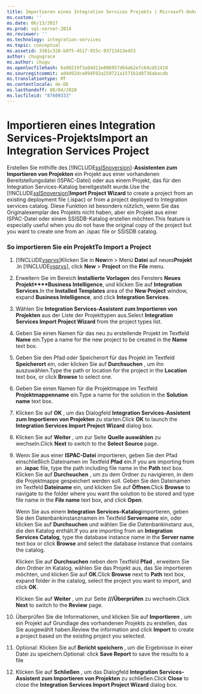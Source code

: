 ```yaml
---
title: Importieren eines Integration Services Projekts | Microsoft-Dokumentation
ms.custom: ''
ms.date: 06/13/2017
ms.prod: sql-server-2014
ms.reviewer: ''
ms.technology: integration-services
ms.topic: conceptual
ms.assetid: 3301c328-b0f5-4517-915c-93713413e453
author: chugugrace
ms.author: chugu
ms.openlocfilehash: 6a98219f3a04d11e086957d64a62e7c64cd51418
ms.sourcegitcommit: ad4d92dce894592a259721a1571b1d8736abacdb
ms.translationtype: MT
ms.contentlocale: de-DE
ms.lasthandoff: 08/04/2020
ms.locfileid: "87609333"
---
```

# <a name="import-an-integration-services-project"></a><span data-ttu-id="06df5-102">Importieren eines Integration Services-Projekts</span><span class="sxs-lookup"><span data-stu-id="06df5-102">Import an Integration Services Project</span></span>
  <span data-ttu-id="06df5-103">Erstellen Sie mithilfe des [!INCLUDE[ssISnoversion](../includes/ssisnoversion-md.md)]-**Assistenten zum Importieren von Projekten** ein Projekt aus einer vorhandenen Bereitstellungsdatei (ISPAC-Datei) oder aus einem Projekt, das für den Integration Services-Katalog bereitgestellt wurde.</span><span class="sxs-lookup"><span data-stu-id="06df5-103">Use the [!INCLUDE[ssISnoversion](../includes/ssisnoversion-md.md)]**Import Project Wizard** to create a project from an existing deployment file (.ispac) or from a project deployed to Integration services catalog.</span></span> <span data-ttu-id="06df5-104">Diese Funktion ist besonders nützlich, wenn Sie das Originalexemplar des Projekts nicht haben, aber ein Projekt aus einer ISPAC-Datei oder einem SSISDB-Katalog erstellen möchten.</span><span class="sxs-lookup"><span data-stu-id="06df5-104">This feature is especially useful when you do not have the original copy of the project but you want to create one from an .ispac file or SSISDB catalog.</span></span>  
  
### <a name="to-import-a-project"></a><span data-ttu-id="06df5-105">So importieren Sie ein Projekt</span><span class="sxs-lookup"><span data-stu-id="06df5-105">To Import a Project</span></span>  
  
1.  <span data-ttu-id="06df5-106">[!INCLUDE[vsprvs](../includes/vsprvs-md.md)]Klicken Sie in **New**im  >  Menü **Datei** auf neues**Projekt** .</span><span class="sxs-lookup"><span data-stu-id="06df5-106">In [!INCLUDE[vsprvs](../includes/vsprvs-md.md)], click **New** > **Project** on the **File** menu.</span></span>  
  
2.  <span data-ttu-id="06df5-107">Erweitern Sie im Bereich **Installierte Vorlagen** des Fensters **Neues Projekt\*\*\*\*Business Intelligence**, und klicken Sie auf **Integration Services**.</span><span class="sxs-lookup"><span data-stu-id="06df5-107">In the **Installed Templates** area of the **New Project** window, expand **Business Intelligence**, and click **Integration Services**.</span></span>  
  
3.  <span data-ttu-id="06df5-108">Wählen Sie **Integration Services-Assistent zum Importieren von Projekten** aus der Liste der Projekttypen aus.</span><span class="sxs-lookup"><span data-stu-id="06df5-108">Select **Integration Services Import Project Wizard** from the project types list.</span></span>  
  
4.  <span data-ttu-id="06df5-109">Geben Sie einen Namen für das neu zu erstellende Projekt im Textfeld **Name** ein.</span><span class="sxs-lookup"><span data-stu-id="06df5-109">Type a name for the new project to be created in the **Name** text box.</span></span>  
  
5.  <span data-ttu-id="06df5-110">Geben Sie den Pfad oder Speicherort für das Projekt im Textfeld **Speicherort** ein, oder klicken Sie auf **Durchsuchen** , um ihn auszuwählen.</span><span class="sxs-lookup"><span data-stu-id="06df5-110">Type the path or location for the project in the **Location** text box, or click **Browse** to select one.</span></span>  
  
6.  <span data-ttu-id="06df5-111">Geben Sie einen Namen für die Projektmappe im Textfeld **Projektmappenname** ein.</span><span class="sxs-lookup"><span data-stu-id="06df5-111">Type a name for the solution in the **Solution name** text box.</span></span>  
  
7.  <span data-ttu-id="06df5-112">Klicken Sie auf **OK** , um das Dialogfeld **Integration Services-Assistent zum Importieren von Projekten** zu starten.</span><span class="sxs-lookup"><span data-stu-id="06df5-112">Click **OK** to launch the **Integration Services Import Project Wizard** dialog box.</span></span>  
  
8.  <span data-ttu-id="06df5-113">Klicken Sie auf **Weiter** , um zur Seite **Quelle auswählen** zu wechseln.</span><span class="sxs-lookup"><span data-stu-id="06df5-113">Click **Next** to switch to the **Select Source** page.</span></span>  
  
9. <span data-ttu-id="06df5-114">Wenn Sie aus einer **ISPAC-Datei** importieren, geben Sie den Pfad einschließlich Dateinamen im Textfeld **Pfad** ein.</span><span class="sxs-lookup"><span data-stu-id="06df5-114">If you are importing from an **.ispac** file, type the path including file name in the **Path** text box.</span></span> <span data-ttu-id="06df5-115">Klicken Sie auf **Durchsuchen** , um zu dem Ordner zu navigieren, in dem die Projektmappe gespeichert werden soll. Geben Sie den Dateinamen im Textfeld **Dateiname** ein, und klicken Sie auf **Öffnen**.</span><span class="sxs-lookup"><span data-stu-id="06df5-115">Click **Browse** to navigate to the folder where you want the solution to be stored and type file name in the **File name** text box, and click **Open**.</span></span>  
  
     <span data-ttu-id="06df5-116">Wenn Sie aus einem **Integration Services-Katalog**importieren, geben Sie den Datenbankinstanznamen im Textfeld **Servername** ein, oder klicken Sie auf **Durchsuchen** und wählen Sie die Datenbankinstanz aus, die den Katalog enthält.</span><span class="sxs-lookup"><span data-stu-id="06df5-116">If you are importing from an **Integration Services Catalog**, type the database instance name in the **Server name** text box or click **Browse** and select the database instance that contains the catalog.</span></span>  
  
     <span data-ttu-id="06df5-117">Klicken Sie auf **Durchsuchen** neben dem Textfeld **Pfad** , erweitern Sie den Ordner im Katalog, wählen Sie das Projekt aus, das Sie importieren möchten, und klicken Sie auf **OK**.</span><span class="sxs-lookup"><span data-stu-id="06df5-117">Click **Browse** next to **Path** text box, expand folder in the catalog, select the project you want to import, and click **OK**.</span></span>  
  
     <span data-ttu-id="06df5-118">Klicken Sie auf **Weiter** , um zur Seite **///Überprüfen** zu wechseln.</span><span class="sxs-lookup"><span data-stu-id="06df5-118">Click **Next** to switch to the **Review** page.</span></span>  
  
10. <span data-ttu-id="06df5-119">Überprüfen Sie die Informationen, und klicken Sie auf **Importieren** , um ein Projekt auf Grundlage des vorhandenen Projekts zu erstellen, das Sie ausgewählt haben.</span><span class="sxs-lookup"><span data-stu-id="06df5-119">Review the information and click **Import** to create a project based on the existing project you selected.</span></span>  
  
11. <span data-ttu-id="06df5-120">Optional: Klicken Sie auf **Bericht speichern** , um die Ergebnisse in einer Datei zu speichern.</span><span class="sxs-lookup"><span data-stu-id="06df5-120">Optional: click **Save Report** to save the results to a file</span></span>  
  
12. <span data-ttu-id="06df5-121">Klicken Sie auf **Schließen** , um das Dialogfeld **Integration Services-Assistent zum Importieren von Projekten** zu schließen.</span><span class="sxs-lookup"><span data-stu-id="06df5-121">Click **Close** to close the **Integration Services Import Project Wizard** dialog box.</span></span>  
  
  
